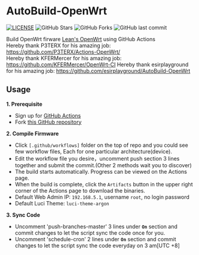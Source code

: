 # AutoBuild-OpenWrt
[![LICENSE](https://img.shields.io/github/license/mashape/apistatus.svg?style=flat&logo=github&label=LICENSE)](https://github.com/KJohn2q/OpenWrt-x86_64-firmware/blob/main/LICENSE)
![GitHub Stars](https://img.shields.io/github/stars/KJohn2q/OpenWrt-x86_64-firmware.svg?style=flat&logo=appveyor&label=Stars&logo=github)
![GitHub Forks](https://img.shields.io/github/forks/KJohn2q/OpenWrt-x86_64-firmware.svg?style=flat&logo=appveyor&label=Forks&logo=github)
![GitHub last commit](https://img.shields.io/github/last-commit/KJohn2q/OpenWrt-x86_64-firmware?label=Latest%20Commit&logo=github)

Build OpenWrt firware [Lean's OpenWrt](https://github.com/coolsnowwolf/lede) using GitHub Actions  
Hereby thank P3TERX for his amazing job: https://github.com/P3TERX/Actions-OpenWrt/  
Hereby thank KFERMercer for his amazing job: https://github.com/KFERMercer/OpenWrt-CI
Hereby thank esirplayground for his amazing job: https://github.com/esirplayground/AutoBuild-OpenWrt

## Usage

**1. Prerequisite**
  - Sign up for [GitHub Actions](https://github.com/features/actions/signup)
  - Fork [this GitHub repository](https://github.com/KJohn2q/OpenWrt-x86_64-firmware.git)
    
**2. Compile Firmware**
  - Click `[.github/workflows]` folder on the top of repo and you could see few workflow files, Each for one particular architecture(device).
  - Edit the workflow file you desire，uncomment push section 3 lines together and submit the commit.(Other 2 methods wait you to discover)
  - The build starts automatically. Progress can be viewed on the Actions page.
  - When the build is complete, click the `Artifacts` button in the upper right corner of the Actions page to download the binaries.
  - Default Web Admin IP: `192.168.5.1`, username `root`, no login password
  - Default Luci Theme: `luci-theme-argon`

**3. Sync Code**
  - Uncomment 'push-branches-master' 3 lines under **`On`** section and commit changes to let the script sync the code once for you.
  - Uncomment 'schedule-cron' 2 lines under **`On`** section and commit changes to let the script sync the code everyday on 3 am[UTC +8]